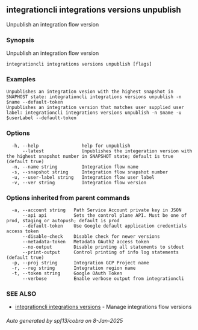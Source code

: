 ## integrationcli integrations versions unpublish

Unpublish an integration flow version

### Synopsis

Unpublish an integration flow version

```
integrationcli integrations versions unpublish [flags]
```

### Examples

```
Unpublishes an integration vesion with the highest snapshot in SNAPHOST state: integrationcli integrations versions unpublish -n $name --default-token
Unpublishes an integration version that matches user supplied user label: integrationcli integrations versions unpublish -n $name -u $userLabel --default-token
```

### Options

```
  -h, --help                help for unpublish
      --latest              Unpublishes the integeration version with the highest snapshot number in SNAPSHOT state; default is true (default true)
  -n, --name string         Integration flow name
  -s, --snapshot string     Integration flow snapshot number
  -u, --user-label string   Integration flow user label
  -v, --ver string          Integration flow version
```

### Options inherited from parent commands

```
  -a, --account string   Path Service Account private key in JSON
      --api api          Sets the control plane API. Must be one of prod, staging or autopush; default is prod
      --default-token    Use Google default application credentials access token
      --disable-check    Disable check for newer versions
      --metadata-token   Metadata OAuth2 access token
      --no-output        Disable printing all statements to stdout
      --print-output     Control printing of info log statements (default true)
  -p, --proj string      Integration GCP Project name
  -r, --reg string       Integration region name
  -t, --token string     Google OAuth Token
      --verbose          Enable verbose output from integrationcli
```

### SEE ALSO

* [integrationcli integrations versions](integrationcli_integrations_versions.md)	 - Manage integrations flow versions

###### Auto generated by spf13/cobra on 8-Jan-2025
